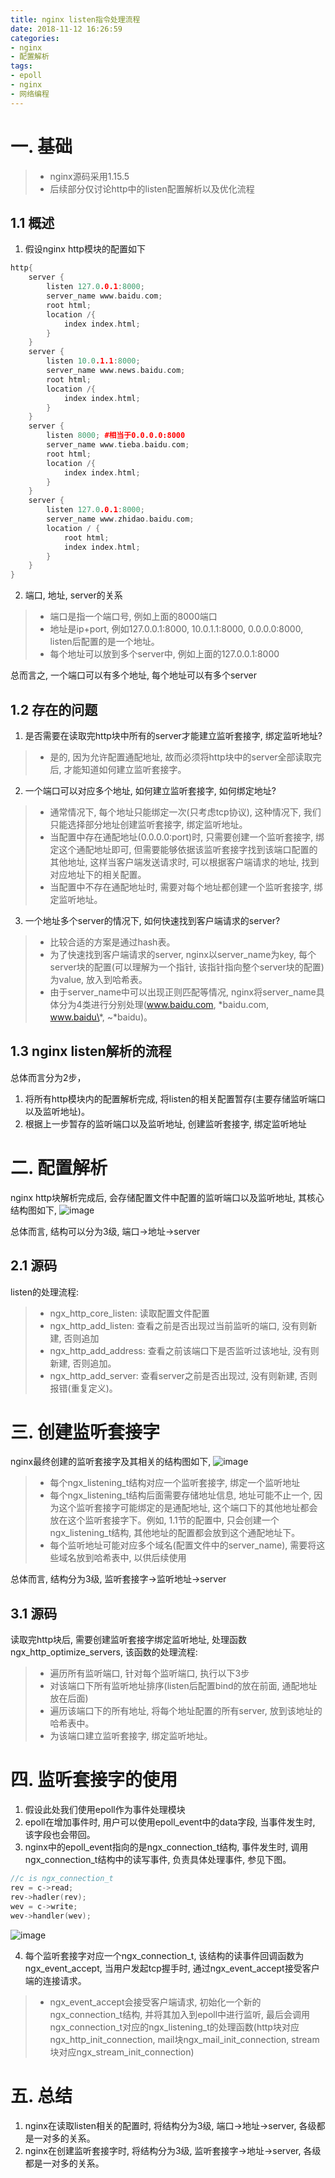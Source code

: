 ```yaml
---
title: nginx listen指令处理流程
date: 2018-11-12 16:26:59
categories:
- nginx
- 配置解析
tags:
- epoll
- nginx
- 网络编程
---
```

# 一. 基础
> - nginx源码采用1.15.5
> - 后续部分仅讨论http中的listen配置解析以及优化流程

## 1.1 概述
1. 假设nginx http模块的配置如下
```cpp
http{
    server {
        listen 127.0.0.1:8000;
        server_name www.baidu.com;
        root html;
        location /{
            index index.html;
        }
    }
    server {
        listen 10.0.1.1:8000;
        server_name www.news.baidu.com;
        root html;
        location /{
            index index.html;
        }
    }
    server {
        listen 8000; #相当于0.0.0.0:8000
        server_name www.tieba.baidu.com;
        root html;
        location /{
            index index.html;
        }
    }
    server {
        listen 127.0.0.1:8000;
        server_name www.zhidao.baidu.com;
        location / {
            root html;
            index index.html;
        }
    }
}
```
2. 端口, 地址, server的关系
> - 端口是指一个端口号, 例如上面的8000端口
> - 地址是ip+port, 例如127.0.0.1:8000, 10.0.1.1:8000, 0.0.0.0:8000, listen后配置的是一个地址。
> - 每个地址可以放到多个server中, 例如上面的127.0.0.1:8000

总而言之, 一个端口可以有多个地址, 每个地址可以有多个server

## 1.2 存在的问题
1. 是否需要在读取完http块中所有的server才能建立监听套接字, 绑定监听地址?
> - 是的, 因为允许配置通配地址, 故而必须将http块中的server全部读取完后, 才能知道如何建立监听套接字。

2. 一个端口可以对应多个地址, 如何建立监听套接字, 如何绑定地址?
> - 通常情况下, 每个地址只能绑定一次(只考虑tcp协议), 这种情况下, 我们只能选择部分地址创建监听套接字, 绑定监听地址。
> - 当配置中存在通配地址(0.0.0.0:port)时, 只需要创建一个监听套接字, 绑定这个通配地址即可, 但需要能够依据该监听套接字找到该端口配置的其他地址, 这样当客户端发送请求时, 可以根据客户端请求的地址, 找到对应地址下的相关配置。
> - 当配置中不存在通配地址时, 需要对每个地址都创建一个监听套接字, 绑定监听地址。

3. 一个地址多个server的情况下, 如何快速找到客户端请求的server?
> - 比较合适的方案是通过hash表。
> - 为了快速找到客户端请求的server, nginx以server_name为key, 每个server块的配置(可以理解为一个指针, 该指针指向整个server块的配置)为value, 放入到哈希表。
> - 由于server_name中可以出现正则匹配等情况, nginx将server_name具体分为4类进行分别处理(www.baidu.com, \*baidu.com, www.baidu\*, ~*baidu)。

## 1.3 nginx listen解析的流程
总体而言分为2步，
1. 将所有http模块内的配置解析完成, 将listen的相关配置暂存(主要存储监听端口以及监听地址)。
2. 根据上一步暂存的监听端口以及监听地址, 创建监听套接字, 绑定监听地址


# 二. 配置解析
nginx http块解析完成后, 会存储配置文件中配置的监听端口以及监听地址, 其核心结构图如下,
![image](https://picturestore.nos-eastchina1.126.net/nginx/nginx%E9%85%8D%E7%BD%AE%E5%AD%98%E5%82%A85-%E7%9B%91%E5%90%AC%E7%AB%AF%E5%8F%A3.png)

总体而言, 结构可以分为3级, 端口->地址->server

## 2.1 源码
listen的处理流程:
> - ngx_http_core_listen: 读取配置文件配置
> - ngx_http_add_listen: 查看之前是否出现过当前监听的端口, 没有则新建, 否则追加
> - ngx_http_add_address: 查看之前该端口下是否监听过该地址, 没有则新建, 否则追加。
> - ngx_http_add_server: 查看server之前是否出现过, 没有则新建, 否则报错(重复定义)。

# 三. 创建监听套接字
nginx最终创建的监听套接字及其相关的结构图如下,
![image](https://picturestore.nos-eastchina1.126.net/nginx/ngx%E7%9B%91%E5%90%AC%E7%BB%93%E6%9E%84%E5%9B%BE.png)
> - 每个ngx_listening_t结构对应一个监听套接字, 绑定一个监听地址
> - 每个ngx_listening_t结构后面需要存储地址信息, 地址可能不止一个,  因为这个监听套接字可能绑定的是通配地址, 这个端口下的其他地址都会放在这个监听套接字下。例如, 1.1节的配置中, 只会创建一个ngx_listening_t结构, 其他地址的配置都会放到这个通配地址下。
> - 每个监听地址可能对应多个域名(配置文件中的server_name), 需要将这些域名放到哈希表中, 以供后续使用

总体而言, 结构分为3级, 监听套接字->监听地址->server

## 3.1 源码
读取完http块后, 需要创建监听套接字绑定监听地址, 处理函数ngx_http_optimize_servers, 该函数的处理流程:
> - 遍历所有监听端口, 针对每个监听端口, 执行以下3步
> - 对该端口下所有监听地址排序(listen后配置bind的放在前面, 通配地址放在后面)
> - 遍历该端口下的所有地址, 将每个地址配置的所有server, 放到该地址的哈希表中。
> - 为该端口建立监听套接字, 绑定监听地址。


# 四. 监听套接字的使用
1. 假设此处我们使用epoll作为事件处理模块
2. epoll在增加事件时, 用户可以使用epoll_event中的data字段, 当事件发生时, 该字段也会带回。
3. nginx中的epoll_event指向的是ngx_connection_t结构, 事件发生时, 调用ngx_connection_t结构中的读写事件, 负责具体处理事件, 参见下图。
```cpp
//c is ngx_connection_t
rev = c->read;
rev->hadler(rev);
wev = c->write;
wev->handler(wev);
```
![image](https://picturestore.nos-eastchina1.126.net/nginx/nginx%20epoll%E6%A1%86%E6%9E%B6%E5%9B%BE.png)

4. 每个监听套接字对应一个ngx_connection_t, 该结构的读事件回调函数为ngx_event_accept, 当用户发起tcp握手时, 通过ngx_event_accept接受客户端的连接请求。
> - ngx_event_accept会接受客户端请求, 初始化一个新的ngx_connection_t结构, 并将其加入到epoll中进行监听, 最后会调用ngx_connection_t对应的ngx_listening_t的处理函数(http块对应ngx_http_init_connection, mail块ngx_mail_init_connection, stream块对应ngx_stream_init_connection)

# 五. 总结
1. nginx在读取listen相关的配置时, 将结构分为3级, 端口->地址->server, 各级都是一对多的关系。
2. nginx在创建监听套接字时, 将结构分为3级, 监听套接字->地址->server, 各级都是一对多的关系。

